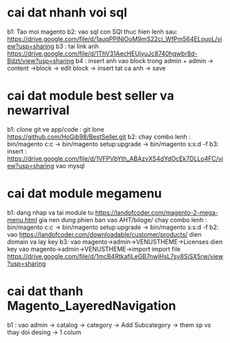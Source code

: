 # cai dat nhanh voi sql
  b1: Tao moi magento 
  b2: vao sql con SQl thuc hien lenh sau: https://drive.google.com/file/d/1auqPPlNlOoM9mS22cj_WfPm564ELouoL/view?usp=sharing
  b3 : tai link anh https://drive.google.com/file/d/1ThV31AecHEUjyuJc8740hgwbr8d-Bdzt/view?usp=sharing 
  b4 : insert anh vao block trong admin
       + admin -> content ->block -> edit block -> insert tat ca anh -> save
  
# cai dat module best seller va newarrival
  b1: clone git ve app/code : git lone https://github.com/HoGib98/BestSeller.git
  b2: chay combo lenh : bin/magento c:c -> bin/magento setup:upgrade -> bin/magento s:s:d -f
  b3: insert : https://drive.google.com/file/d/1VFPVbYth_ABAzvXS4dYdOcEk7DLLo4FC/view?usp=sharing vao mysql
  
# cai dat module megamenu
  b1: dang nhap va tai module tu https://landofcoder.com/magento-2-mega-menu.html
  gia nen dung phien ban vao AHT/biloge/
  chay combo lenh : bin/magento c:c -> bin/magento setup:upgrade -> bin/magento s:s:d -f
  b2: vao https://landofcoder.com/downloadable/customer/products/ dien domain va lay key
  b3: vao magento->admin->VENUSTHEME->Licenses dien key
  vao magento->admin->VENUSTHEME->import
  import file https://drive.google.com/file/d/1mcB4RtkafjLeGB7nwjHsL7sy8SiSX5rw/view?usp=sharing
  
  
# cai dat thanh Magento_LayeredNavigation
 b1 : vao admin -> catalog -> category -> Add Subcategory -> them sp vs thay doi desing -> 1 colum
  
